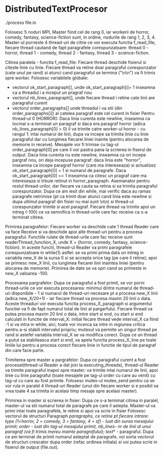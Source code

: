 # DistributedTextProcesor

./process file.in

Folosesc 5 noduri MPI, Master fiind cel de rang 0, iar workerii de horror,
comedy, fantasy, science-fiction sunt, in ordine, nodurile de rang 1, 2, 3, 4.
Master-ul porneste 4 thread-uri de citire ce vor executa functia f_read_file,
fiecare thread cautand de fapt paragrafele corespunzatoare: thread 0 - horror,
thread 1 - comedy, thread 2 - fantasy, thread 3 - science-fiction.

Citirea paralela - functia f_read_file:
Fiecare thread deschide fisierul si citeste linie cu linie. Fiecare thread
va retine doar paragraful corespunzator (cate unul pe rand) si atunci cand
paragraful se termina ("\n\n") va fi trimis spre worker.
Folosesc variabilele globale:
- vectorul ok_start_paragraph[], unde ok_start_paragraph[i]= 1 inseamna ca a
threadul i a inceput un pragraf nou
- vectorul nb_lines_paragraph[], unde fiecare thread i retine cate linii are
paragraful curent
- vectorul order_paragraphs[] unde threadul i va stii (din order_paragraphs[i])
al catelea paragraf este cel curent in fisier
Pentru thread-ul 0 (HORROR): Daca linia curenta este newline, inseamna ca tocmai
s-a terminat un paragraf si daca era paragraf horror (adica
nb_lines_paragraph[0] > 0) il va trimite catre worker-ul horror - cu rangul 1:
intai numarul de linii, dupa va incepe sa trimita linie cu linie paragraful
dar cu lungimea fiecarei liniei inainte (pentru alocarea de memorie in receive).
Mesajele vor fi trimise cu tag-ul order_paragraph[0] pe care il vor pastra
pana la scrierea in fiserul de output.
Daca linia curenta nu este newline, inseamna ca ori incepe pargraf nou, ori
deja incepuse paragraf: daca linia este "horror", inseamna ca incepe paragraf
horror (care ma intereseaza) si actualizez ok_start_paragraph[0] = 1 si
numarul de paragrafe. Daca ok_start_paragraph[0] == 1 inseamna ca citesc un 
pragraf care ma intereseaza si trbuie retinut in  horror_paragraph.
Asemanator pentru restul thread-urilor, dar fiecare va cauta sa retina si sa
trimita paragraful corespunzator.
Dupa ce am iesit din while, mai verific daca au ramas paragrafe netrimise (pt ca
trimit doar atunci cand linia este newline si dupa ultimul paragraf din fisier 
nu mai sunt \n\n) si thread-ul corespunzator trimite si acel paragraf.
Fiecare thread va trimite apoi un intreg (-100) ce va semnifica in thread-urile
care fac receive ca s-a terminat citirea.

Primirea paragrafelor:
Fiecare worker va deschide cate 1 thread Reader care va face Receive si va
deschide apoi alte thread-uri pentru a procesa paragraful.
Functiile rulate de thread-urile care fac receive sunt readerThread_function_X,
unde X = {horror, comedy, fantasy, science-fiction}. In aceste functii,
thread-ul Reader va primi paragrafele corespunzatoare in while(1) astfel:
se va primi prima data un intreg in variabila new_X de la sursa 0 si se 
accepta orice tag (pe care il retine); apoi se primesc new_X linii, cu
lungimea fiecarei linii inaintea liniei (pentru alocarea de memorie). Primirea
de date se va opri cand se primeste in new_X valoarea -100.

Procesarea pargrafelor:
Dupa ce paragraful a fost primit, se vor porni thread-urile ce vor executa
procesarea: minimul dintre numarul de thread-uri disponibile - 1 si numarul
de thread-uri necesare pt a procesa new_X linii (adica new_X/20+1) - iar
fiecare thread va procesa maxim 20 linii o data. Aceste threaduri vor executa
functia process_X_paragraph si argumentul functiei va fi de fapt
numarul total de linii al pargarfului.
Fiecare thread va putea procesa maxim 20 linii o data, intre start si end, cu
start si end calculati in functie de interval_X: initial fecare thread vede
interval_X ca fiind -1 si va intra in while; aici, toate vor incerca sa intre
in regiunea critica pentru a-si stabili intervalul propriu; mutexul va permite
un singur thread pe rand si astefel variabila interval_X se va modifica corect.
Dupa ce un thread a putut sa stabileasca start si end, va apela functia
process_X_line pe toate liniile lui pentru a procesa corect fiecare linie
in functie de tipul de paragraf din care face parte.

Trimiterea spre master a pargrafelor:
Dupa ce paragraful curent a fost procesat(thread-ul Reader a dat join la
executing_threads), thread-ul Reader va trimite paragraful inapoi spre master:
va trimite intai numarul de linii, apoi linie cu linie paragraful (toate
mesajele pe tag-ul order cu care au venit) cu tag-ul cu care au fost primite.
Folosesc mutex-ul mutex_send pentru ca se vor rula in paralel 4 thread-uri
Reader (unul din fiecare worker si e posibil sa vrea toate 4 sa trimita in
acelasi timp mesaje spre acelasi master).

Primirea in master si scrierea in fisier:
Dupa ce s-a terminat citirea in paralel, master-ul va stii numarul total de
paragrafe pe care il astepta.
Master-ul va primi intai toate paragrafele, le retine si apoi va scrie in fisier
Folosesc vectorul de structuri Paragraph *paragraphs, ce retine pt fiecare
intrare: type (1=horror, 2 = comedy, 3 = fantasy, 4 = sf) - luat din sursa
mesajului primit; order - luat din tag-ul mesajului primit, nb_lines- nr de
linii al unui paragraf (va fi trimis mereu inainte paragrafului); text** -
paragraful.
Dupa ce am terminat de primit numarul asteptat de paragrafe, voi sorta vectorul
de structuri crescator dupa order (refac ordinea initiala) si voi putea scrie
in fisierul de output (file.out).
